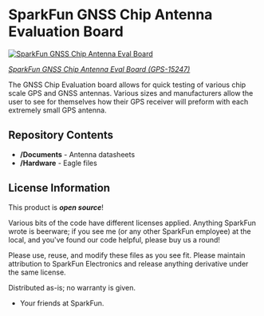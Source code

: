 SparkFun GNSS Chip Antenna Evaluation Board
===========================================================

[![SparkFun GNSS Chip Antenna Eval Board](https://cdn.sparkfun.com//assets/parts/1/3/7/1/2/15247-SparkFun_GNSS_Chip_Antenna_Evaluation_Board-01.jpg)](https://www.sparkfun.com/products/15247)

[*SparkFun GNSS Chip Antenna Eval Board (GPS-15247)*](https://www.sparkfun.com/products/15247)

The GNSS Chip Evaluation board allows for quick testing of various chip scale GPS and GNSS antennas. Various sizes and manufacturers allow the user to see for themselves how their GPS receiver will preform with each extremely small GPS antenna.

Repository Contents
-------------------

* **/Documents** - Antenna datasheets
* **/Hardware** - Eagle files

License Information
-------------------

This product is _**open source**_! 

Various bits of the code have different licenses applied. Anything SparkFun wrote is beerware; if you see me (or any other SparkFun employee) at the local, and you've found our code helpful, please buy us a round!

Please use, reuse, and modify these files as you see fit. Please maintain attribution to SparkFun Electronics and release anything derivative under the same license.

Distributed as-is; no warranty is given.

- Your friends at SparkFun.
